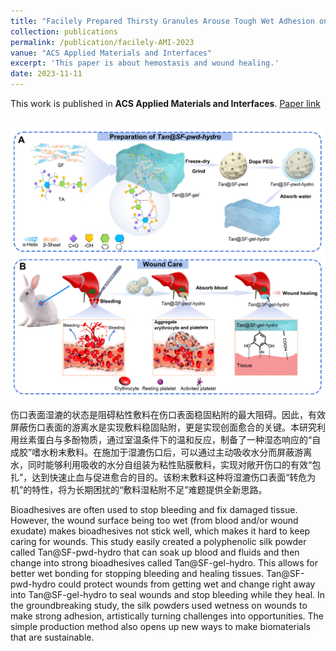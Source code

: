 ```yaml
---
title: "Facilely Prepared Thirsty Granules Arouse Tough Wet Adhesion on Overmoist Wounds for Hemostasis and Tissue Repair. ACS Applied Materials & Interfaces. 2023, 15(42), 49035–49050."
collection: publications
permalink: /publication/facilely-AMI-2023
vanue: "ACS Applied Materials and Interfaces"
excerpt: 'This paper is about hemostasis and wound healing.'
date: 2023-11-11
---
```

This work is published in **ACS Applied Materials and Interfaces**. [Paper link](https://doi.org/10.1021/acsami.3c11403)

<br/><img src='/images/fig1-faciely-ami-2023.png'>

伤口表面湿漉的状态是阻碍粘性敷料在伤口表面稳固粘附的最大阻碍。因此，有效屏蔽伤口表面的游离水是实现敷料稳固贴附，更是实现创面愈合的关键。本研究利用丝素蛋白与多酚物质，通过室温条件下的温和反应，制备了一种湿态响应的“自成胶”嗜水粉末敷料。在施加于湿漉伤口后，可以通过主动吸收水分而屏蔽游离水，同时能够利用吸收的水分自组装为粘性贴膜敷料，实现对敞开伤口的有效“包扎”，达到快速止血与促进愈合的目的。该粉末敷料这种将湿漉伤口表面“转危为机”的特性，将为长期困扰的“敷料湿粘附不足”难题提供全新思路。

Bioadhesives are often used to stop bleeding and fix damaged tissue. However, the wound surface being too wet (from blood and/or wound exudate) makes bioadhesives not stick well, which makes it hard to keep caring for wounds. This study easily created a polyphenolic silk powder called Tan@SF-pwd-hydro that can soak up blood and fluids and then change into strong bioadhesives called Tan@SF-gel-hydro. This allows for better wet bonding for stopping bleeding and healing tissues. Tan@SF-pwd-hydro could protect wounds from getting wet and change right away into Tan@SF-gel-hydro to seal wounds and stop bleeding while they heal. In the groundbreaking study, the silk powders used wetness on wounds to make strong adhesion, artistically turning challenges into opportunities. The simple production method also opens up new ways to make biomaterials that are sustainable.



